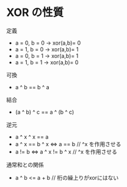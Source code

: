 # XOR の性質
定義
- a = 0, b = 0 -> xor(a,b)= 0
- a = 1, b = 0 -> xor(a,b)= 1
- a = 0, b = 1 -> xor(a,b)= 1
- a = 1, b = 1 -> xor(a,b)= 0

可換
- a ^ b == b ^ a

結合
- (a ^ b) ^ c == a ^ (b ^ c)

逆元
- a ^ x ^ x == a
- a ^ x == b ^ x  <=> a == b            // ^x を作用させる
- a != b          <=> a ^ x != b ^ x    // ^x を作用させる

通常和との関係
- a ^ b <= a + b        // 桁の繰上りがxorにはない